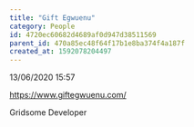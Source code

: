 ```yaml
---
title: "Gift Egwuenu"
category: People
id: 4720ec60682d4689af0d947d38511569
parent_id: 470a85ec48f64f17b1e8ba374f4a187f
created_at: 1592078204497
---
```


13/06/2020 15:57

https://www.giftegwuenu.com/

Gridsome Developer
                